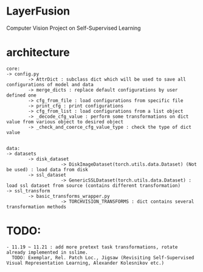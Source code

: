 # LayerFusion
Computer Vision Project on Self-Supervised Learning

# architecture
    core: 
    -> config.py
            -> AttrDict : subclass dict which will be used to save all configurations of model and data
            -> merge_dicts : replace default configurations by user defined one
            -> cfg_from_file : load configurations from specific file
            -> print_cfg : print configurations
            -> cfg_from_list : load configurations from a list object
            -> _decode_cfg_value : perform some transformations on dict value from various object to desired object
            -> _check_and_coerce_cfg_value_type : check the type of dict value


    data:
    -> datasets
            -> disk_dataset
                        -> DiskImageDataset(torch.utils.data.Dataset) (Not be used) : load data from disk
            -> ssl_dataset
                        -> GenericSSLDataset(torch.utils.data.Dataset) : load ssl dataset from source (contains different transformation)
    -> ssl_transform
            -> basic_transforms_wrapper.py
                        -> TORCHVISION_TRANSFORMS : dict contains several transformation methods


# TODO:
    - 11.19 ~ 11.21 : add more pretext task transformations, rotate already implemented in sslime.
      TODO: Exemplar, Rel. Patch Loc., Jigsaw (Revisiting Self-Supervised Visual Representation Learning, Alexander Kolesnikov etc.)
